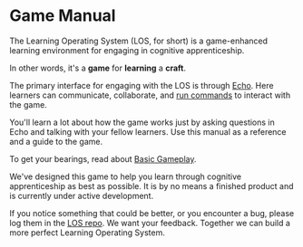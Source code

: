 # Game Manual

The Learning Operating System (LOS, for short) is a game-enhanced learning environment for engaging in cognitive apprenticeship.

In other words, it's a **game** for **learning** a **craft**.

The primary interface for engaging with the LOS is through [Echo][echo]. Here learners can communicate, collaborate, and [run commands][commands] to interact with the game.

You'll learn a lot about how the game works just by asking questions in Echo and talking with your fellow learners. Use this manual as a reference and a guide to the game.

To get your bearings, read about [Basic Gameplay][basic-gameplay].

We've designed this game to help you learn through cognitive apprenticeship as best as possible. It is by no means a finished product and is currently under active development.

If you notice something that could be better, or you encounter a bug, please log them in the [LOS repo][los-repo]. We want your feedback. Together we can build a more perfect Learning Operating System.

[echo]: ./Echo.md
[commands]: ./Echo.md#commands
[basic-gameplay]: ./Basic_Gameplay.md

[los-repo]: https://github.com/LearnersGuild/los
